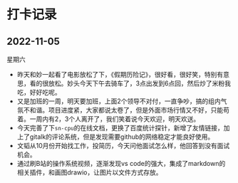 # 打卡记录

## 2022-11-05

星期六

* 昨天和妙一起看了电影放松了下，《假期历险记》，很好看，很好笑，特别有意思，看的很放松。妙头今天下午去骑车了，3点出发到6点回，然后炒了米粉我吃，好好吃呢。
* 又是加班的一周，明天要加班，上面2个领导不对付，一直争吵，搞的组内气氛不和谐。项目进度紧，大家都说太卷了，但是外面市场行情又不好，只能苟着。一周内有2，3个人离开了，我们笑着说今天欢迎，明天欢送。
* 今天完善了下`sn-cpu`的在线文档，更换了百度统计探针，新增了友情链接，加上了gitalk的评论系统，但是发现需要github的网络稳定才能良好使用。
* 文韬从10月份开始找工作，投简历，今天问他面试怎么样，他回答到没有面试机会。
* 通过刷B站的操作系统视频，逐渐发现vs code的强大，集成了markdown的相关插件，和画图drawio，让图片以文件方式存放。